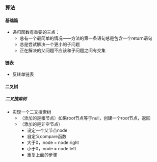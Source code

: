 ### 算法

#### 基础篇
* 递归函数有重要的三点：
  * 总有一个最简单的情况——方法的第一条语句总是包含一个return语句
  * 总是尝试解决一个更小的子问题
  * 正在解决的父问题不应该和子问题之间有交集

#### 链表
* 反转单链表



#### 二叉树
##### 二叉搜索树
* 实现一个二叉搜索树
  * （添加的是根节点）如果root节点等于null，创建一个root节点，返回
  * （添加的是非空节点）
    * 设定一个父节点node
    * 自定义compare函数
    * 大于0，node = node.right
    * 小于0，node = node.left
    * 重复上面的步骤